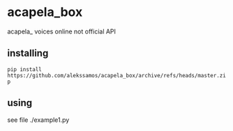 # acapela_box
acapela_ voices online not official API

## installing
`pip install https://github.com/alekssamos/acapela_box/archive/refs/heads/master.zip`

## using
see file ./example1.py
